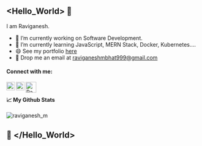## <Hello_World> 👋

I am Raviganesh.
- 🔭 I’m currently working on Software Development.
- 🌱 I’m currently learning JavaScript, MERN Stack, Docker, Kubernetes....
- 😄 See my portfolio [here](https://raviganeshmaniyoor.netlify.app)<!--{:target="_blank" rel="noopener"} -->
- 📧 Drop me an email at raviganeshmbhat999@gmail.com

#### Connect with me:

<a href="https://www.linkedin.com/in/raviganesh-m-31b04015b/">
  <img align="left" alt="Raviganesh's LinkedIn" width="22px" src="https://raw.githubusercontent.com/peterthehan/peterthehan/master/assets/linkedin.svg" />
</a>
<a href="https://github.com/RAVIGANESHMBHAT/">
  <img align="left" alt="Raviganesh's LinkedIn" width="22px" src="https://raw.githubusercontent.com/peterthehan/peterthehan/master/assets/github.svg" />
</a>
<a href="mailto: raviganeshmbhat999@gmail.com/">
  <img align="left" alt="Raviganesh's LinkedIn" width="28px" src="https://image.emojipng.com/796/1237796.jpg" />
</a>
</br>

#### 📈 My Github Stats

<img src="https://github-readme-stats.vercel.app/api?username=raviganeshmbhat&show_icons=true&theme=gotham" alt="raviganesh_m" />

## 👋 </Hello_World>
